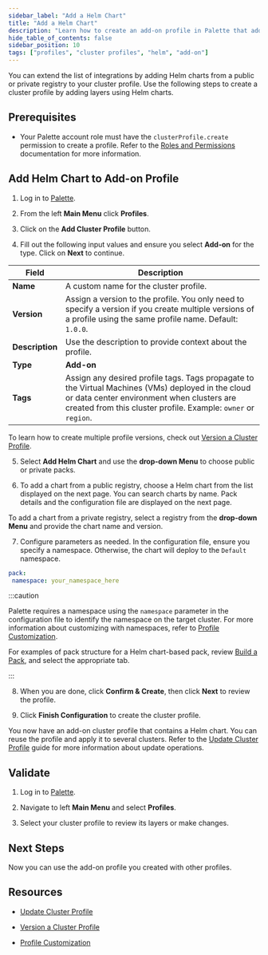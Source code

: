 ```yaml
---
sidebar_label: "Add a Helm Chart"
title: "Add a Helm Chart"
description: "Learn how to create an add-on profile in Palette that adds a Helm chart layer."
hide_table_of_contents: false
sidebar_position: 10
tags: ["profiles", "cluster profiles", "helm", "add-on"]
---
```




You can extend the list of integrations by adding Helm charts from a public or private registry to your cluster profile. Use the following steps to create a cluster profile by adding layers using Helm charts.

## Prerequisites

- Your Palette account role must have the `clusterProfile.create` permission to create a profile. Refer to the [Roles and Permissions](../../../../user-management/palette-rbac/project-scope-roles-permissions.md#cluster-profile-admin) documentation for more information.

## Add Helm Chart to Add-on Profile 

1. Log in to [Palette](https://console.spectrocloud.com/).

2. From the left **Main Menu** click **Profiles**.

3. Click on the **Add Cluster Profile** button. 

4. Fill out the following input values and ensure you select **Add-on** for the type. Click on **Next** to continue.

  | **Field** | **Description** |
  |-----------|-----------------|
  |**Name**| A custom name for the cluster profile. |
  |**Version**| Assign a version to the profile. You only need to specify a version if you create multiple versions of a profile using the same profile name. Default: `1.0.0`. |
  |**Description**| Use the description to provide context about the profile. |
  |**Type**| **Add-on** |
  |**Tags**| Assign any desired profile tags. Tags propagate to the Virtual Machines (VMs) deployed in the cloud or data center environment when clusters are created from this cluster profile. Example: `owner` or `region`.  |

  To learn how to create multiple profile versions, check out [Version a Cluster Profile](../../modify-cluster-profiles/version-cluster-profile.md).

5. Select **Add Helm Chart** and use the **drop-down Menu** to choose public or private packs. 

<!-- For a description of the layers, review [Profile Layers](../../cluster-profiles.md#profile-layers). -->

6. To add a chart from a public registry, choose a Helm chart from the list displayed on the next page. You can search charts by name. Pack details and the configuration file are displayed on the next page.  

  To add a chart from a private registry, select a registry from the **drop-down Menu** and provide the chart name and version. 

7. Configure parameters as needed. In the configuration file, ensure you specify a namespace. Otherwise, the chart will deploy to the `Default` namespace. 

  ```yaml
  pack:
   namespace: your_namespace_here
  ``` 

  :::caution

  Palette requires a namespace using the `namespace` parameter in the configuration file to identify the namespace on the target cluster. For more information about customizing with namespaces, refer to [Profile Customization](../../../profile-customization.md).
    
  For examples of pack structure for a Helm chart-based pack, review [Build a Pack](../../../../registries-and-packs/deploy-pack.md#build-a-pack), and select the appropriate tab.

  ::: 

8. When you are done, click **Confirm & Create**, then click **Next** to review the profile.

  <!-- ![A view of the manifest create process and the YAML code in the text editior](/clusters_imported-clusters_attach-add-on-profile_manfest-view.png) -->

9. Click **Finish Configuration** to create the cluster profile.

You now have an add-on cluster profile that contains a Helm chart. You can reuse the profile and apply it to several clusters. Refer to the [Update Cluster Profile](../../modify-cluster-profiles/update-cluster-profile.md) guide for more information about update operations.


## Validate

1. Log in to [Palette](https://console.spectrocloud.com).

2.  Navigate to left **Main Menu** and select **Profiles**.

3. Select your cluster profile to review its layers or make changes.


## Next Steps

Now you can use the add-on profile you created with other profiles.  

## Resources 

- [Update Cluster Profile](../../modify-cluster-profiles/update-cluster-profile.md)

- [Version a Cluster Profile](../../modify-cluster-profiles/version-cluster-profile.md)

- [Profile Customization](../../../profile-customization.md)